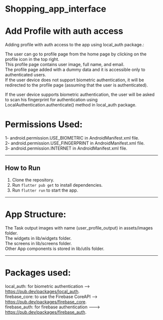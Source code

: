 # Shopping_app_interface

# Add Profile with auth access

Adding profile with auth access to the app using local_auth package.:

The user can go to profile page from the home page by clicking on the profile icon in the top
right.                              
This profile page contains user image, full name, and email.                                         
The profile page added with a dummy data and it is accessible only to authenticated users.                        
If the user device does not support biometric authentication, it will be redirected to the profile
page (assuming that the user is authenticated).                                                     

If the user device supports biometric authentication, the user will be asked to scan his fingerprint
for authentication using LocalAuthentication.authenticate() method in local_auth package.                                                   

# Permissions Used:

 1- android.permission.USE_BIOMETRIC in AndroidManifest.xml file.                                     
 2- android.permission.USE_FINGERPRINT in AndroidManifest.xml file.                              
 3- android.permission.INTERNET in AndroidManifest.xml file.          

 -----------------------

## How to Run

1. Clone the repository.
2. Run `flutter pub get` to install dependencies.
3. Run `flutter run` to start the app.

----------------------------
                                       
# App Structure:                                            
The Task output images with name (user_profile_output) in assets/images              
folder.                                                                                                   
The widgets in lib/widgets folder.                     
The screens in lib/screens folder.                                                 
Other App components is stored in lib/utils folder.                                          

---------------------------------------

# Packages used:

local_auth: for biometric authentication --> https://pub.dev/packages/local_auth.                                           
firebase_core: to use the Firebase CoreAPI --> https://pub.dev/packages/firebase_core.                                                                                                                     
firebase_auth: for firebase authentication ---> https://pub.dev/packages/firebase_auth.                         
